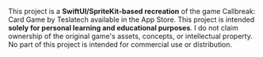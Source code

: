 This project is a **SwiftUI/SpriteKit-based recreation** of the game Callbreak: Card Game by Teslatech available in the App Store.
This project is intended **solely for personal learning and educational purposes**. I do not claim ownership of the original game's assets, concepts, or intellectual property. No part of this project is intended for commercial use or distribution.
